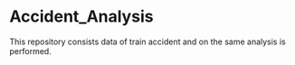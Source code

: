 # Accident_Analysis
This repository consists data of train accident and on the same analysis is performed.
